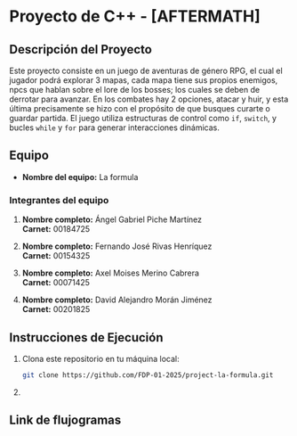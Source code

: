 # Proyecto de C++ - [AFTERMATH]

## Descripción del Proyecto

Este proyecto consiste en un juego de aventuras de género RPG, el cual el jugador podrá explorar 3 mapas, cada mapa tiene sus propios enemigos, npcs que hablan sobre el lore de los bosses; los cuales se deben de derrotar para avanzar. En los combates hay 2 opciones, atacar y huir, y esta última precisamente se hizo con el propósito de que busques curarte o guardar partida. El juego utiliza estructuras de control como `if`, `switch`, y bucles `while` y `for` para generar interacciones dinámicas.


## Equipo

- **Nombre del equipo:** La formula

### Integrantes del equipo

1. **Nombre completo:** Ángel Gabriel Piche Martínez  
   **Carnet:** 00184725

2. **Nombre completo:** Fernando José Rivas Henríquez  
   **Carnet:** 00154325

3. **Nombre completo:** Axel Moises Merino Cabrera  
   **Carnet:** 00071425

3. **Nombre completo:** David Alejandro Morán Jiménez  
   **Carnet:** 00201825


## Instrucciones de Ejecución

1. Clona este repositorio en tu máquina local:
   ```bash
   git clone https://github.com/FDP-01-2025/project-la-formula.git
   
2. 


## Link de flujogramas

